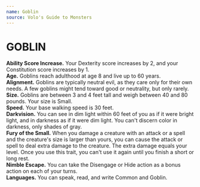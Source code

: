 ```yaml
---
name: Goblin
source: Volo's Guide to Monsters
---
```

# GOBLIN
**Ability Score Increase.** Your Dexterity score
increases by 2, and your Constitution score increases by 1.<br/>
**Age.** Goblins reach adulthood at age 8 and live up
to 60 years.<br/>
**Alignment.** Goblins are typically neutral evil, as they
care only for their own needs. A few goblins might tend
toward good or neutrality, but only rarely.<br/>
**Size.** Goblins are between 3 and 4 feet tall and weigh
between 40 and 80 pounds. Your size is Small.<br/>
**Speed.** Your base walking speed is 30 feet.<br/>
**Darkvision.** You can see in dim light within 60 feet
of you as if it were bright light, and in darkness as if it
were dim light. You can't discern color in darkness, only
shades of gray.<br/>
**Fury of the Small.** When you damage a creature with
an attack or a spell and the creature's size is larger than
yours, you can cause the attack or spell to deal extra
damage to the creature. The extra damage equals your
level. Once you use this trait, you can't use it again until
you finish a short or long rest.<br/>
**Nimble Escape.** You can take the Disengage or Hide
action as a bonus action on each of your turns.<br/>
**Languages.** You can speak, read, and write Common
and Goblin.